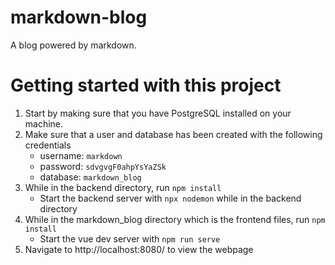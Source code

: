 # markdown-blog
A blog powered by markdown. 

# Getting started with this project

1. Start by making sure that you have PostgreSQL installed on your machine.
2. Make sure that a user and database has been created with the following credentials
    - username: `markdown`
    - password: `sdvgvgF0ahpYsYaZSk`
    - database: `markdown_blog`
3. While in the backend directory, run `npm install`
    - Start the backend server with `npx nodemon` while in the backend directory
4. While in the markdown_blog directory which is the frontend files, run `npm install`
    - Start the vue dev server with `npm run serve`
5. Navigate to http://localhost:8080/ to view the webpage

